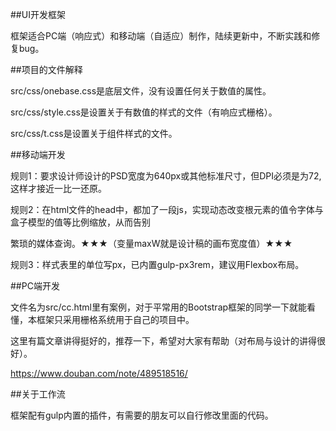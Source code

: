 ﻿##UI开发框架

框架适合PC端（响应式）和移动端（自适应）制作，陆续更新中，不断实践和修复bug。

##项目的文件解释

src/css/onebase.css是底层文件，没有设置任何关于数值的属性。

src/css/style.css是设置关于有数值的样式的文件（有响应式栅格）。

src/css/t.css是设置关于组件样式的文件。

##移动端开发

规则1：要求设计师设计的PSD宽度为640px或其他标准尺寸，但DPI必须是为72,这样才接近一比一还原。

规则2：在html文件的head中，都加了一段js，实现动态改变根元素的值令字体与盒子模型的值等比例缩放，从而告别

繁琐的媒体查询。★★★（变量maxW就是设计稿的画布宽度值）★★★

规则3：样式表里的单位写px，已内置gulp-px3rem，建议用Flexbox布局。

##PC端开发

文件名为src/cc.html里有案例，对于平常用的Bootstrap框架的同学一下就能看懂，本框架只采用栅格系统用于自己的项目中。

这里有篇文章讲得挺好的，推荐一下，希望对大家有帮助（对布局与设计的讲得很好）。

https://www.douban.com/note/489518516/

##关于工作流

框架配有gulp内置的插件，有需要的朋友可以自行修改里面的代码。



